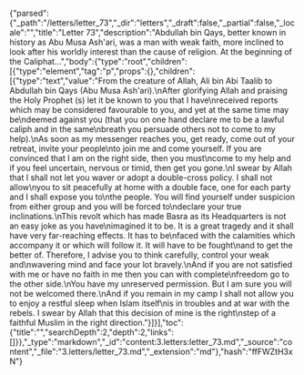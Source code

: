 {"parsed":{"_path":"/letters/letter_73","_dir":"letters","_draft":false,"_partial":false,"_locale":"","title":"Letter 73","description":"Abdullah bin Qays, better known in history as Abu Musa Ash'ari, was a man with weak faith, more inclined to look after his worldly interest than the cause of religion. At the beginning of the Caliphat...","body":{"type":"root","children":[{"type":"element","tag":"p","props":{},"children":[{"type":"text","value":"From the creature of Allah, Ali bin Abi Taalib to Abdullah bin Qays (Abu Musa Ash'ari).\nAfter glorifying Allah and praising the Holy Prophet (s) let it be known to you that I have\nreceived reports which may be considered favourable to you, and yet at the same time may be\ndeemed against you (that you on one hand declare me to be a lawful caliph and in the same\nbreath you persuade others not to come to my help).\nAs soon as my messenger reaches you, get ready, come out of your retreat, invite your people\nto join me and come yourself. If you are convinced that I am on the right side, then you must\ncome to my help and if you feel uncertain, nervous or timid, then get you gone.\nI swear by Allah that I shall not let you waver or adopt a double-cross policy. I shall not allow\nyou to sit peacefully at home with a double face, one for each party and I shall expose you to\nthe people. You will find yourself under suspicion from either group and you will be forced to\ndeclare your true inclinations.\nThis revolt which has made Basra as its Headquarters is not an easy joke as you have\nimagined it to be. It is a great tragedy and it shall have very far-reaching effects. It has to be\nfaced with the calamities which accompany it or which will follow it. It will have to be fought\nand to get the better of. Therefore, I advise you to think carefully, control your weak and\nwavering mind and face your lot bravely.\nAnd if you are not satisfied with me or have no faith in me then you can with complete\nfreedom go to the other side.\nYou have my unreserved permission. But I am sure you will not be welcomed there.\nAnd if you remain in my camp I shall not allow you to enjoy a restful sleep when Islam itself\nis in troubles and at war with the rebels. I swear by Allah that this decision of mine is the right\nstep of a faithful Muslim in the right direction."}]}],"toc":{"title":"","searchDepth":2,"depth":2,"links":[]}},"_type":"markdown","_id":"content:3.letters:letter_73.md","_source":"content","_file":"3.letters/letter_73.md","_extension":"md"},"hash":"ffFWZtH3xN"}